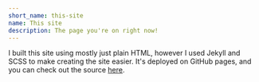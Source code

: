 ```yaml
---
short_name: this-site
name: This site
description: The page you're on right now!
---
```


I built this site using mostly just plain HTML, however I used Jekyll and SCSS to make creating the site easier.
It's deployed on GitHub pages, and you can check out the source [here](https://github.com/ashisbored/ashisbored.github.io).
